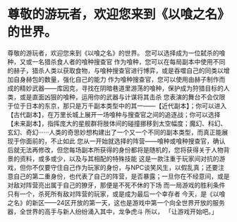 # 尊敬的游玩者，欢迎您来到《以喰之名》的世界。
尊敬的游玩者，欢迎您来到《以喰之名》的世界。
您可以选择成为一位弑杀的喰种，又或一名猎杀食人者的喰种搜查官
作为喰种，您可以在每局副本中使用不同的赫子，猎杀人类以获取食物，与喰种搜查官进行博弈，或是吞噬自己的同类以增加自身赫包的数量，强化自己的能力
作为喰种搜查官，您可以使用由赫子制作而成的精妙武器——库因克，寻找在阴暗巷道里游荡的喰种，保护成为狩猎目标的人类，或是直面凶狠的喰种，运用你的武器与计谋将其击杀
您表演的舞台不会仅限于位于日本的东京，那只是万千副本类型中的其一——【近代副本】；你可以进入【古代副本】，在万里长城上展开一场喰种与搜查官之间的追逐战；你可以选择【未来副本】，指挥庞大的星舰群将肢体间的碰撞挪移到太空幅度；魔幻、科幻、玄幻、奇幻······人类的奇思妙想构建出了一个又一个不同的副本类型，而真正能展现于你面前的，不止如此
您从一开始就选择的阵营——喰种或喰种搜查官，确认后就无法再修改，但您每场副本所获得的身份都将是随机的，您将获得关于人物背景的资料，或多或少，以及与其相配的特殊技能
这是一款注重于玩家间对抗的游戏，但你不仅要守住自己作为玩家的身份，与NPC谈笑风生，以假乱真；还要注意自己的第二重身份，也代表了自己的阵营，是否暴露；一旦你在不经意间，或是对敌对阵营亮出属于自己的獠牙，那便是不死不休的下场
而一局游戏的胜利条件只有一个，杀死所有敌对阵营的玩家，或是成为最后一个幸存者
今天，是《以喰之名》的新区——24区开放的第一天，这也是游戏中第一个向全世界开放的服务器，全世界的高手与新人纷纷涌入其中，龙争虎斗
所以，
「让游戏开始吧。」